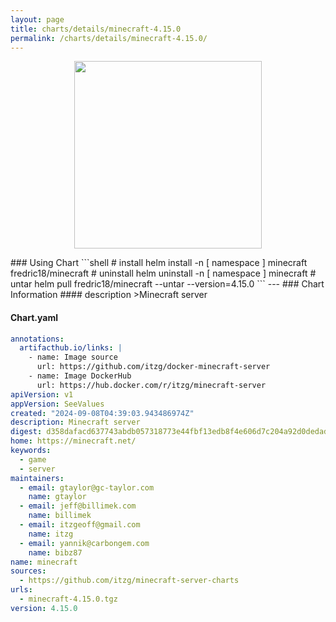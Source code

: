 ```yaml
---
layout: page
title: charts/details/minecraft-4.15.0
permalink: /charts/details/minecraft-4.15.0/
---
```

<p align="center">
    <img src="null" width="300px" height="300px">
</p>
### Using Chart
```shell
# install
helm install -n [ namespace ] minecraft fredric18/minecraft
# uninstall
helm uninstall -n [ namespace ] minecraft
# untar
helm pull fredric18/minecraft --untar --version=4.15.0
```
---
### Chart Information
#### description
>Minecraft server
   
#### Chart.yaml
```yaml
annotations:
  artifacthub.io/links: |
    - name: Image source
      url: https://github.com/itzg/docker-minecraft-server
    - name: Image DockerHub
      url: https://hub.docker.com/r/itzg/minecraft-server
apiVersion: v1
appVersion: SeeValues
created: "2024-09-08T04:39:03.943486974Z"
description: Minecraft server
digest: d358dafacd637743abdb057318773e44fbf13edb8f4e606d7c204a92d0dedad9
home: https://minecraft.net/
keywords:
  - game
  - server
maintainers:
  - email: gtaylor@gc-taylor.com
    name: gtaylor
  - email: jeff@billimek.com
    name: billimek
  - email: itzgeoff@gmail.com
    name: itzg
  - email: yannik@carbongem.com
    name: bibz87
name: minecraft
sources:
  - https://github.com/itzg/minecraft-server-charts
urls:
  - minecraft-4.15.0.tgz
version: 4.15.0
```
